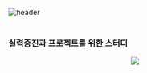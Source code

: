 ![header](https://capsule-render.vercel.app/api?type=waving&reversal=true&color=timeGradient&height=300&section=header&title_color=fff&text=ttwimteul🕹%20&fontSize=90)
<br><br>


### 실력증진과 프로젝트를 위한 스터디
<div align="center">
<a herf="https://github.com/ttwimteul">
<img src="https://github-readme-stats.vercel.app/api?username=gurdl0525&bg_color=30,d234eb,34cfeb&title_color=fff&text_color=fff"/></a>
</div>

